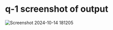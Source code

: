 # q-1 screenshot of output
![Screenshot 2024-10-14 181205](https://github.com/user-attachments/assets/74eec9b4-56e5-4d25-81af-f89f6005b823)
